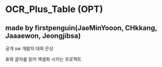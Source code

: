 # OCR_Plus_Table (OPT)


## made by firstpenguin(JaeMinYooon, CHkkang, Jaaaewon, Jeongjibsa)



공개 sw 개발자 대회 은상

표와 글자를 읽어 엑셀화 시키는 프로젝트
